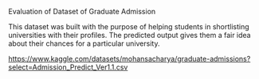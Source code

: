 Evaluation of Dataset of Graduate Admission

This dataset was built with the purpose of helping students in shortlisting universities with their profiles. The predicted output gives them a fair idea about their chances for a particular university.

https://www.kaggle.com/datasets/mohansacharya/graduate-admissions?select=Admission_Predict_Ver1.1.csv
